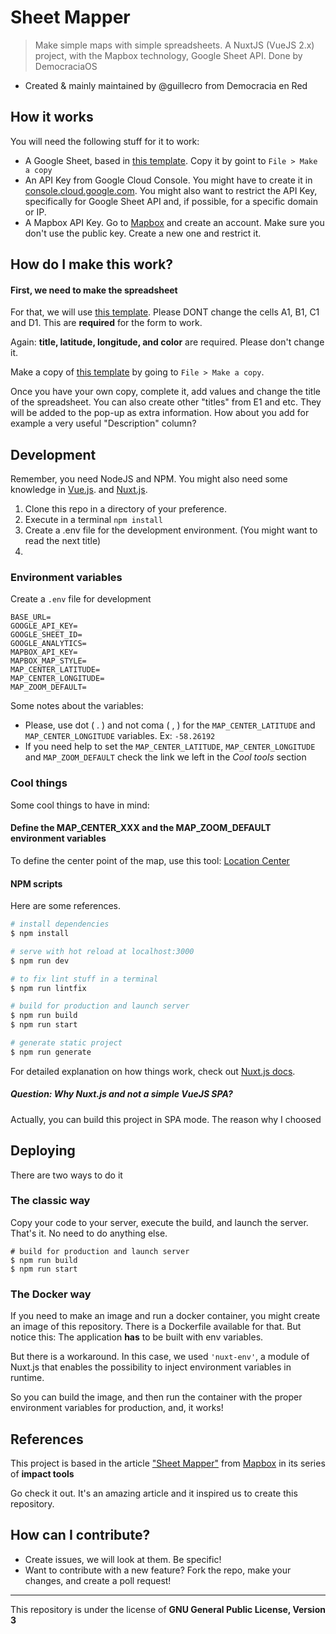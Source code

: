 # Sheet Mapper

> Make simple maps with simple spreadsheets. A NuxtJS (VueJS 2.x) project, with the Mapbox technology, Google Sheet API. Done by DemocraciaOS

- Created & mainly maintained by @guillecro from Democracia en Red

## How it works

You will need the following stuff for it to work:

- A Google Sheet, based in [this template](https://docs.google.com/spreadsheets/d/13eSJ8ZdT42-ZnrXSdwOtiFTUb2eVDgX400XTYGgLJps). Copy it by goint to `File > Make a copy`
- An API Key from Google Cloud Console. You might have to create it in [console.cloud.google.com](https://console.cloud.google.com/). You might also want to restrict the API Key, specifically for Google Sheet API and, if possible, for a specific domain or IP. 
- A Mapbox API Key. Go to [Mapbox](https://mapbox.com) and create an account. Make sure you don't use the public key. Create a new one and restrict it. 

## How do I make this work?

#### First, we need to make the spreadsheet

For that, we will use [this template](https://docs.google.com/spreadsheets/d/13eSJ8ZdT42-ZnrXSdwOtiFTUb2eVDgX400XTYGgLJps). Please DONT change the cells A1, B1, C1 and D1. This are **required** for the form to work.

Again: **title, latitude, longitude, and color** are required. Please don't change it.

Make a copy of [this template](https://docs.google.com/spreadsheets/d/13eSJ8ZdT42-ZnrXSdwOtiFTUb2eVDgX400XTYGgLJps) by going to `File > Make a copy`.

Once you have your own copy, complete it, add values and change the title of the spreadsheet. You can also create other "titles" from E1 and etc. They will be added to the pop-up as extra information. How about you add for example a very useful "Description" column?

## Development

Remember, you need NodeJS and NPM. You might also need some knowledge in [Vue.js](https://vuejs.org). and [Nuxt.js](https://nuxtjs.org).

1. Clone this repo in a directory of your preference.
2. Execute in a terminal `npm install`
3. Create a .env file for the development environment. (You might want to read the next title)
4. 

### Environment variables

Create a `.env` file for development

```
BASE_URL=
GOOGLE_API_KEY=
GOOGLE_SHEET_ID=
GOOGLE_ANALYTICS=
MAPBOX_API_KEY=
MAPBOX_MAP_STYLE=
MAP_CENTER_LATITUDE=
MAP_CENTER_LONGITUDE=
MAP_ZOOM_DEFAULT=
```

Some notes about the variables:

- Please, use dot ( . ) and not coma ( ,  ) for the `MAP_CENTER_LATITUDE` and `MAP_CENTER_LONGITUDE` variables. Ex: `-58.26192`
- If you need help to set the `MAP_CENTER_LATITUDE`, `MAP_CENTER_LONGITUDE` and `MAP_ZOOM_DEFAULT` check the link we left in the *Cool tools* section

### Cool things

Some cool things to have in mind:

#### Define the MAP_CENTER_XXX and the MAP_ZOOM_DEFAULT environment variables

To define the center point of the map, use this tool: [Location Center](https://demos.mapbox.com/location-helper/)

#### NPM scripts

Here are some references.

```bash
# install dependencies
$ npm install

# serve with hot reload at localhost:3000
$ npm run dev

# to fix lint stuff in a terminal
$ npm run lintfix

# build for production and launch server
$ npm run build
$ npm run start

# generate static project
$ npm run generate
```

For detailed explanation on how things work, check out [Nuxt.js docs](https://nuxtjs.org).

##### Question: Why Nuxt.js and not a simple VueJS SPA?

Actually, you can build this project in SPA mode. The reason why I choosed 

## Deploying

There are two ways to do it

### The classic way

Copy your code to your server, execute the build, and launch the server. That's it. No need to do anything else.

```
# build for production and launch server
$ npm run build
$ npm run start
```
### The Docker way

If you need to make an image and run a docker container, you might create an image of this repository. There is a Dockerfile available for that. But notice this: The application **has** to be built with env variables.

But there is a workaround. In this case, we used `'nuxt-env'`, a module of Nuxt.js that enables the possibility to inject environment variables in runtime.

So you can build the image, and then run the container with the proper environment variables for production, and, it works!

## References

This project is based in the article ["Sheet Mapper"](https://demos.mapbox.com/location-helper/) from [Mapbox](https://mapbox.com/) in its series of **impact tools**

Go check it out. It's an amazing article and it inspired us to create this repository.

## How can I contribute?

* Create issues, we will look at them. Be specific!
* Want to contribute with a new feature? Fork the repo, make your changes, and create a poll request!


---

This repository is under the license of **GNU General Public License, Version 3**